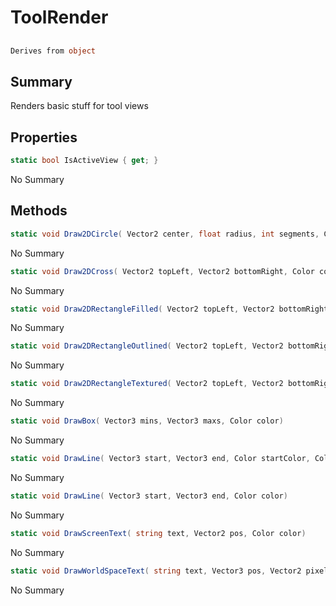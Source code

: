 # ToolRender

## 
```c#
Derives from object
```

## Summary

Renders basic stuff for tool views
## Properties

```c#
static bool IsActiveView { get; } 
```
No Summary
## Methods

```c#
static void Draw2DCircle( Vector2 center, float radius, int segments, Color color) 
```
No Summary
```c#
static void Draw2DCross( Vector2 topLeft, Vector2 bottomRight, Color color) 
```
No Summary
```c#
static void Draw2DRectangleFilled( Vector2 topLeft, Vector2 bottomRight, Color color) 
```
No Summary
```c#
static void Draw2DRectangleOutlined( Vector2 topLeft, Vector2 bottomRight, Color color) 
```
No Summary
```c#
static void Draw2DRectangleTextured( Vector2 topLeft, Vector2 bottomRight, Texture texture, bool alpha = true, bool srgb = true) 
```
No Summary
```c#
static void DrawBox( Vector3 mins, Vector3 maxs, Color color) 
```
No Summary
```c#
static void DrawLine( Vector3 start, Vector3 end, Color startColor, Color endColor) 
```
No Summary
```c#
static void DrawLine( Vector3 start, Vector3 end, Color color) 
```
No Summary
```c#
static void DrawScreenText( string text, Vector2 pos, Color color) 
```
No Summary
```c#
static void DrawWorldSpaceText( string text, Vector3 pos, Vector2 pixelOffset2D, Color color, float minZoomLevelToRender) 
```
No Summary
